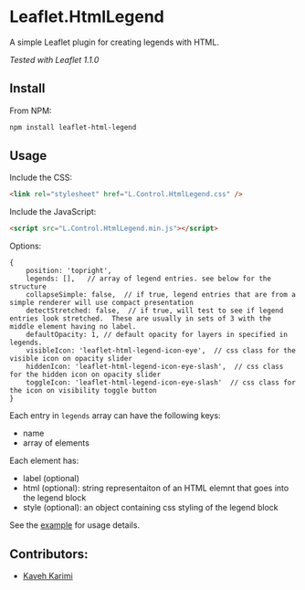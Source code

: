 # Leaflet.HtmlLegend

A simple Leaflet plugin for creating legends with HTML.

*Tested with Leaflet 1.1.0*

## Install

From NPM:

```bash
npm install leaflet-html-legend
```


## Usage

Include the CSS:

```html
<link rel="stylesheet" href="L.Control.HtmlLegend.css" />
```


Include the JavaScript:

```html
<script src="L.Control.HtmlLegend.min.js"></script>
```


Options:
```
{
    position: 'topright',
    legends: [],   // array of legend entries. see below for the structure
    collapseSimple: false,  // if true, legend entries that are from a simple renderer will use compact presentation
    detectStretched: false,  // if true, will test to see if legend entries look stretched.  These are usually in sets of 3 with the middle element having no label.
    defaultOpacity: 1, // default opacity for layers in specified in legends.
    visibleIcon: 'leaflet-html-legend-icon-eye',  // css class for the visible icon on opacity slider
    hiddenIcon: 'leaflet-html-legend-icon-eye-slash',  // css class for the hidden icon on opacity slider
    toggleIcon: 'leaflet-html-legend-icon-eye-slash'  // css class for the icon on visibility toggle button
}
```



Each entry in `legends` array can have the following keys:
* name
* array of elements


Each element has:
* label (optional)
* html (optional): string representaiton of an HTML elemnt that goes into the legend block
* style (optional): an object containing css styling of the legend block


See the [example](//consbio.github.io/Leaflet.HtmlLegend) for usage details.

## Contributors:
* [Kaveh Karimi](https://github.com/ka7eh)
